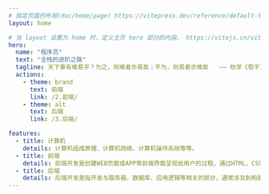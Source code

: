 ```yaml
---
# 指定页面的布局(doc/home/page) https://vitepress.dev/reference/default-theme-home-page
layout: home

# 当 layout 设置为 home 时，定义主页 hero 部分的内容。 https://vitejs.cn/vitepress/reference/default-theme-home-page
hero:
  name: "程序员"
  text: "全栈的进阶之路"
  tagline: 天下事有难易乎？为之，则难者亦易矣；不为，则易者亦难矣   —— 劝学《荀子》。
  actions:
    - theme: brand
      text: 前端
      link: /2.前端/
    - theme: alt
      text: 后端
      link: /3.后端/

features:
  - title: 计算机
    details: 计算机组成原理、计算机网络、计算机操作系统等等。
  - title: 前端
    details: 前端开发是创建WEB页面或APP等前端界面呈现给用户的过程，通过HTML，CSS及JavaScript以及衍生出来的各种技术、框架、解决方案，来实现互联网产品的用户界面交互。
  - title: 后端
    details: 后端开发是指开发与服务器、数据库、应用逻辑等相关的部分，通常涉及到构建与用户请求交互的API、数据存储和处理、身份验证、业务逻辑的实现等。
---
```

